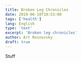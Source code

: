 ```yaml
---
title: Broken Leg Chronicles
date: 2019-06-10T10:53:00
tags: ['health']
lang: English
type: 'text'
excerpt: 'Broken leg chronicles'
author: Art Rosnovsky
draft: true
---
```


Stuff
